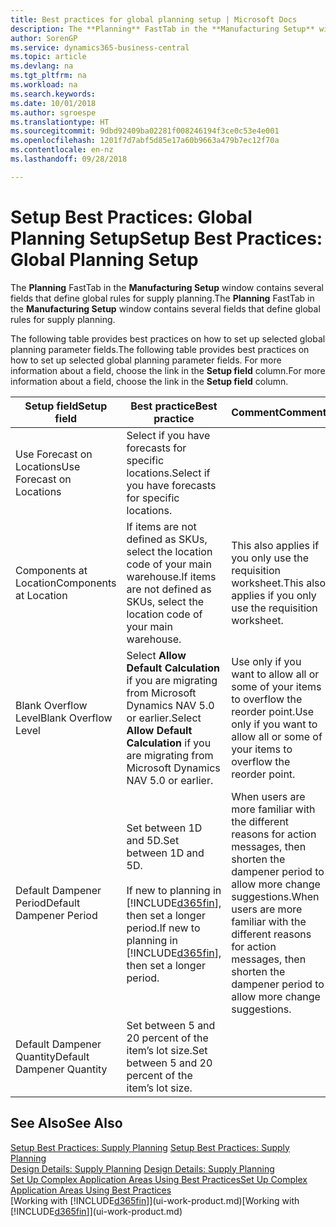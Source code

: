 ```yaml
---
title: Best practices for global planning setup | Microsoft Docs
description: The **Planning** FastTab in the **Manufacturing Setup** window contains several fields that define global rules for supply planning.
author: SorenGP
ms.service: dynamics365-business-central
ms.topic: article
ms.devlang: na
ms.tgt_pltfrm: na
ms.workload: na
ms.search.keywords: 
ms.date: 10/01/2018
ms.author: sgroespe
ms.translationtype: HT
ms.sourcegitcommit: 9dbd92409ba02281f008246194f3ce0c53e4e001
ms.openlocfilehash: 1201f7d7abf5d85e17a60b9663a479b7ec12f70a
ms.contentlocale: en-nz
ms.lasthandoff: 09/28/2018

---
```

# <a name="setup-best-practices-global-planning-setup"></a><span data-ttu-id="1aedb-103">Setup Best Practices: Global Planning Setup</span><span class="sxs-lookup"><span data-stu-id="1aedb-103">Setup Best Practices: Global Planning Setup</span></span>
<span data-ttu-id="1aedb-104">The **Planning** FastTab in the **Manufacturing Setup** window contains several fields that define global rules for supply planning.</span><span class="sxs-lookup"><span data-stu-id="1aedb-104">The **Planning** FastTab in the **Manufacturing Setup** window contains several fields that define global rules for supply planning.</span></span>  

 <span data-ttu-id="1aedb-105">The following table provides best practices on how to set up selected global planning parameter fields.</span><span class="sxs-lookup"><span data-stu-id="1aedb-105">The following table provides best practices on how to set up selected global planning parameter fields.</span></span> <span data-ttu-id="1aedb-106">For more information about a field, choose the link in the **Setup field** column.</span><span class="sxs-lookup"><span data-stu-id="1aedb-106">For more information about a field, choose the link in the **Setup field** column.</span></span>  

|<span data-ttu-id="1aedb-107">Setup field</span><span class="sxs-lookup"><span data-stu-id="1aedb-107">Setup field</span></span>|<span data-ttu-id="1aedb-108">Best practice</span><span class="sxs-lookup"><span data-stu-id="1aedb-108">Best practice</span></span>|<span data-ttu-id="1aedb-109">Comment</span><span class="sxs-lookup"><span data-stu-id="1aedb-109">Comment</span></span>|  
|-----------------|-------------------|-------------|  
|<span data-ttu-id="1aedb-110">Use Forecast on Locations</span><span class="sxs-lookup"><span data-stu-id="1aedb-110">Use Forecast on Locations</span></span>|<span data-ttu-id="1aedb-111">Select if you have forecasts for specific locations.</span><span class="sxs-lookup"><span data-stu-id="1aedb-111">Select if you have forecasts for specific locations.</span></span>||  
|<span data-ttu-id="1aedb-112">Components at Location</span><span class="sxs-lookup"><span data-stu-id="1aedb-112">Components at Location</span></span>|<span data-ttu-id="1aedb-113">If items are not defined as SKUs, select the location code of your main warehouse.</span><span class="sxs-lookup"><span data-stu-id="1aedb-113">If items are not defined as SKUs, select the location code of your main warehouse.</span></span>|<span data-ttu-id="1aedb-114">This also applies if you only use the requisition worksheet.</span><span class="sxs-lookup"><span data-stu-id="1aedb-114">This also applies if you only use the requisition worksheet.</span></span>|  
|<span data-ttu-id="1aedb-115">Blank Overflow Level</span><span class="sxs-lookup"><span data-stu-id="1aedb-115">Blank Overflow Level</span></span>|<span data-ttu-id="1aedb-116">Select **Allow Default Calculation** if you are migrating from Microsoft Dynamics NAV 5.0 or earlier.</span><span class="sxs-lookup"><span data-stu-id="1aedb-116">Select **Allow Default Calculation** if you are migrating from Microsoft Dynamics NAV 5.0 or earlier.</span></span>|<span data-ttu-id="1aedb-117">Use only if you want to allow all or some of your items to overflow the reorder point.</span><span class="sxs-lookup"><span data-stu-id="1aedb-117">Use only if you want to allow all or some of your items to overflow the reorder point.</span></span>|  
|<span data-ttu-id="1aedb-118">Default Dampener Period</span><span class="sxs-lookup"><span data-stu-id="1aedb-118">Default Dampener Period</span></span>|<span data-ttu-id="1aedb-119">Set between 1D and 5D.</span><span class="sxs-lookup"><span data-stu-id="1aedb-119">Set between 1D and 5D.</span></span><br /><br /> <span data-ttu-id="1aedb-120">If new to planning in [!INCLUDE[d365fin](includes/d365fin_md.md)], then set a longer period.</span><span class="sxs-lookup"><span data-stu-id="1aedb-120">If new to planning in [!INCLUDE[d365fin](includes/d365fin_md.md)], then set a longer period.</span></span>|<span data-ttu-id="1aedb-121">When users are more familiar with the different reasons for action messages, then shorten the dampener period to allow more change suggestions.</span><span class="sxs-lookup"><span data-stu-id="1aedb-121">When users are more familiar with the different reasons for action messages, then shorten the dampener period to allow more change suggestions.</span></span>|  
|<span data-ttu-id="1aedb-122">Default Dampener Quantity</span><span class="sxs-lookup"><span data-stu-id="1aedb-122">Default Dampener Quantity</span></span>|<span data-ttu-id="1aedb-123">Set between 5 and 20 percent of the item’s lot size.</span><span class="sxs-lookup"><span data-stu-id="1aedb-123">Set between 5 and 20 percent of the item’s lot size.</span></span>||  

## <a name="see-also"></a><span data-ttu-id="1aedb-124">See Also</span><span class="sxs-lookup"><span data-stu-id="1aedb-124">See Also</span></span>  
 <span data-ttu-id="1aedb-125">[Setup Best Practices: Supply Planning](setup-best-practices-supply-planning.md) </span><span class="sxs-lookup"><span data-stu-id="1aedb-125">[Setup Best Practices: Supply Planning](setup-best-practices-supply-planning.md) </span></span>  
 <span data-ttu-id="1aedb-126">[Design Details: Supply Planning](design-details-supply-planning.md) </span><span class="sxs-lookup"><span data-stu-id="1aedb-126">[Design Details: Supply Planning](design-details-supply-planning.md) </span></span>  
 [<span data-ttu-id="1aedb-127">Set Up Complex Application Areas Using Best Practices</span><span class="sxs-lookup"><span data-stu-id="1aedb-127">Set Up Complex Application Areas Using Best Practices</span></span>](set-up-complex-application-areas-using-best-practices.md)  
 <span data-ttu-id="1aedb-128">[Working with [!INCLUDE[d365fin](includes/d365fin_md.md)]](ui-work-product.md)</span><span class="sxs-lookup"><span data-stu-id="1aedb-128">[Working with [!INCLUDE[d365fin](includes/d365fin_md.md)]](ui-work-product.md)</span></span>

